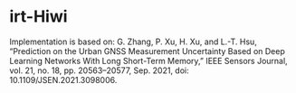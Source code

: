 # irt-Hiwi

Implementation is based on:
G. Zhang, P. Xu, H. Xu, and L.-T. Hsu, “Prediction on the Urban GNSS Measurement Uncertainty Based on Deep Learning Networks With Long Short-Term Memory,” IEEE Sensors Journal, vol. 21, no. 18, pp. 20563–20577, Sep. 2021, doi: 10.1109/JSEN.2021.3098006.
